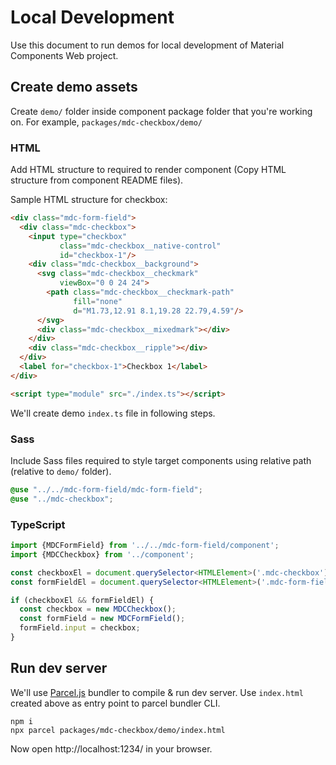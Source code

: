 # Local Development

Use this document to run demos for local development of Material Components Web project.

## Create demo assets

Create `demo/` folder inside component package folder that you're working on. For example, `packages/mdc-checkbox/demo/`

### HTML

Add HTML structure to required to render component (Copy HTML structure from component README files).

Sample HTML structure for checkbox:

```html
<div class="mdc-form-field">
  <div class="mdc-checkbox">
    <input type="checkbox"
           class="mdc-checkbox__native-control"
           id="checkbox-1"/>
    <div class="mdc-checkbox__background">
      <svg class="mdc-checkbox__checkmark"
           viewBox="0 0 24 24">
        <path class="mdc-checkbox__checkmark-path"
              fill="none"
              d="M1.73,12.91 8.1,19.28 22.79,4.59"/>
      </svg>
      <div class="mdc-checkbox__mixedmark"></div>
    </div>
    <div class="mdc-checkbox__ripple"></div>
  </div>
  <label for="checkbox-1">Checkbox 1</label>
</div>

<script type="module" src="./index.ts"></script>
```

We'll create demo `index.ts` file in following steps.

### Sass

Include Sass files required to style target components using relative path (relative to `demo/` folder).

```scss
@use "../../mdc-form-field/mdc-form-field";
@use "../mdc-checkbox";
```

### TypeScript

```ts
import {MDCFormField} from '../../mdc-form-field/component';
import {MDCCheckbox} from '../component';

const checkboxEl = document.querySelector<HTMLElement>('.mdc-checkbox');
const formFieldEl = document.querySelector<HTMLElement>('.mdc-form-field');

if (checkboxEl && formFieldEl) {
  const checkbox = new MDCCheckbox();
  const formField = new MDCFormField();
  formField.input = checkbox;
}
```

## Run dev server

We'll use [Parcel.js](https://parceljs.org) bundler to compile & run dev server. Use `index.html` created above as entry point to parcel bundler CLI.

```shell
npm i
npx parcel packages/mdc-checkbox/demo/index.html
```

Now open http://localhost:1234/ in your browser.
